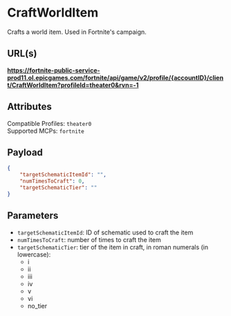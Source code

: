 # CraftWorldItem
Crafts a world item. Used in Fortnite's campaign.

## URL(s)
**https://fortnite-public-service-prod11.ol.epicgames.com/fortnite/api/game/v2/profile/{accountID}/client/CraftWorldItem?profileId=theater0&rvn=-1**

## Attributes
Compatible Profiles: `theater0`  
Supported MCPs: `fortnite`

## Payload
```json
{
    "targetSchematicItemId": "",
    "numTimesToCraft": 0,
    "targetSchematicTier": ""
}
```

## Parameters
- `targetSchematicItemId`: ID of schematic used to craft the item
- `numTimesToCraft`: number of times to craft the item
- `targetSchematicTier`: tier of the item in craft, in roman numerals (in lowercase):
   - i
   - ii
   - iii
   - iv
   - v
   - vi
   - no_tier
